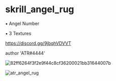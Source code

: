 # skrill_angel_rug

▪ Angel Number

▪ 3 Textures

https://discord.gg/9jbqhVDVVT

author 'ATR#4444' 

![82ff6264f3f2e9f44c8cf36200021bb31644007b](https://user-images.githubusercontent.com/119594378/233629420-a39fff72-42f9-440b-af0f-cb5c105d17af.png)

![atr_angel_rug](https://user-images.githubusercontent.com/119594378/233061577-003e453d-2ea5-4458-b46d-2b011d175b74.png)


